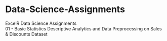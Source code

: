 # Data-Science-Assignments
ExcelR Data Science Assignments
<br>
01 - Basic Statistics
Descriptive Analytics and Data Preprocessing on Sales & Discounts Dataset